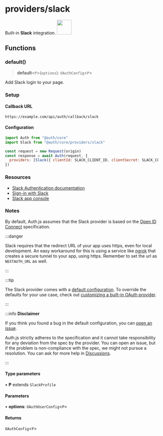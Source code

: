 # providers/slack

<div style={{backgroundColor: "#000", display: "flex", justifyContent: "space-between", color: "#fff", padding: 16}}>
<span>Built-in <b>Slack</b> integration.</span>
<a href="https://www.slack.com/">
  <img style={{display: "block"}} src="https://authjs.dev/img/providers/slack.svg" height="48" />
</a>
</div>

## Functions

### default()

> **default**\<`P`\>(`options`): `OAuthConfig`\<`P`\>

Add Slack login to your page.

### Setup

#### Callback URL
```
https://example.com/api/auth/callback/slack
```

#### Configuration
```js
import Auth from "@auth/core"
import Slack from "@auth/core/providers/slack"

const request = new Request(origin)
const response = await Auth(request, {
  providers: [Slack({ clientId: SLACK_CLIENT_ID, clientSecret: SLACK_CLIENT_SECRET })],
})
```

### Resources

- [Slack Authentication documentation](https://api.slack.com/authentication)
- [Sign-in with Slack](https://api.slack.com/docs/sign-in-with-slack)
- [Slack app console](https://api.slack.com/apps)

### Notes

By default, Auth.js assumes that the Slack provider is
based on the [Open ID Connect](https://openid.net/specs/openid-connect-core-1_0.html) specification.

:::danger

Slack requires that the redirect URL of your app uses https, even for local development.
An easy workaround for this is using a service like [ngrok](https://ngrok.com/) that creates a secure tunnel to your app, using https. Remember to set the url as `NEXTAUTH_URL` as well.

:::

:::tip

The Slack provider comes with a [default configuration](https://github.com/nextauthjs/next-auth/blob/main/packages/core/src/providers/slack.ts).
To override the defaults for your use case, check out [customizing a built-in OAuth provider](https://authjs.dev/guides/providers/custom-provider#override-default-options).

:::

:::info **Disclaimer**

If you think you found a bug in the default configuration, you can [open an issue](https://authjs.dev/new/provider-issue).

Auth.js strictly adheres to the specification and it cannot take responsibility for any deviation from
the spec by the provider. You can open an issue, but if the problem is non-compliance with the spec,
we might not pursue a resolution. You can ask for more help in [Discussions](https://authjs.dev/new/github-discussions).

:::

#### Type parameters

• **P** extends `SlackProfile`

#### Parameters

• **options**: `OAuthUserConfig`\<`P`\>

#### Returns

`OAuthConfig`\<`P`\>
